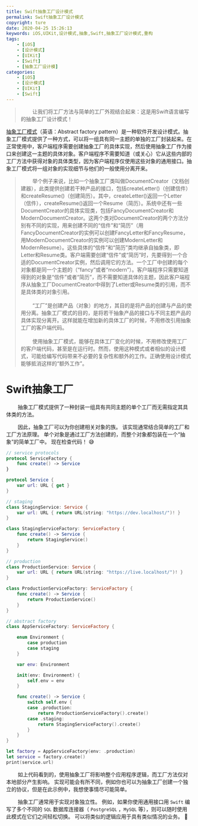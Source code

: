 ```yaml
---
title: Swift抽象工厂设计模式
permalink: Swift抽象工厂设计模式
copyright: ture
date: 2020-04-25 15:26:13
keywords: iOS,UIKit,设计模式,抽象,Swift,抽象工厂设计模式,重构
tags:
    - [iOS]
    - [设计模式]
    - [UIKit]
    - [Swift]
    - [抽象工厂设计模]
categories:
    - [iOS]
    - [设计模式]
    - [UIKit]
    - [Swift]
---
```


>&nbsp;&nbsp;&nbsp;&nbsp;&nbsp;&nbsp;&nbsp;&nbsp;让我们将工厂方法与简单的工厂外观结合起来：这是用Swift语言编写的抽象工厂设计模式！

[抽象工厂模式](https://zh.wikipedia.org/wiki/%E6%8A%BD%E8%B1%A1%E5%B7%A5%E5%8E%82 "抽象工厂模式")（英语：Abstract factory pattern）是一种软件开发设计模式。抽象工厂模式提供了一种方式，可以将一组具有同一主题的单独的工厂封装起来。在正常使用中，客户端程序需要创建抽象工厂的具体实现，然后使用抽象工厂作为接口来创建这一主题的具体对象。客户端程序不需要知道（或关心）它从这些内部的工厂方法中获得对象的具体类型，因为客户端程序仅使用这些对象的通用接口。抽象工厂模式将一组对象的实现细节与他们的一般使用分离开来。


<!-- more -->

>&nbsp;&nbsp;&nbsp;&nbsp;&nbsp;&nbsp;&nbsp;&nbsp;举个例子来说，比如一个抽象工厂类叫做DocumentCreator（文档创建器），此类提供创建若干种产品的接口，包括createLetter()（创建信件）和createResume()（创建简历）。其中，createLetter()返回一个Letter（信件），createResume()返回一个Resume（简历）。系统中还有一些DocumentCreator的具体实现类，包括FancyDocumentCreator和ModernDocumentCreator。这两个类对DocumentCreator的两个方法分别有不同的实现，用来创建不同的“信件”和“简历”（用FancyDocumentCreator的实例可以创建FancyLetter和FancyResume，用ModernDocumentCreator的实例可以创建ModernLetter和ModernResume）。这些具体的“信件”和“简历”类均继承自抽象类，即Letter和Resume类。客户端需要创建“信件”或“简历”时，先要得到一个合适的DocumentCreator实例，然后调用它的方法。一个工厂中创建的每个对象都是同一个主题的（“fancy”或者“modern”）。客户端程序只需要知道得到的对象是“信件”或者“简历”，而不需要知道具体的主题，因此客户端程序从抽象工厂DocumentCreator中得到了Letter或Resume类的引用，而不是具体类的对象引用。\
\
&nbsp;&nbsp;&nbsp;&nbsp;&nbsp;&nbsp;&nbsp;&nbsp;“工厂”是创建产品（对象）的地方，其目的是将产品的创建与产品的使用分离。抽象工厂模式的目的，是将若干抽象产品的接口与不同主题产品的具体实现分离开。这样就能在增加新的具体工厂的时候，不用修改引用抽象工厂的客户端代码。\
\
&nbsp;&nbsp;&nbsp;&nbsp;&nbsp;&nbsp;&nbsp;&nbsp;使用抽象工厂模式，能够在具体工厂变化的时候，不用修改使用工厂的客户端代码，甚至是在运行时。然而，使用这种模式或者相似的设计模式，可能给编写代码带来不必要的复杂性和额外的工作。正确使用设计模式能够抵消这样的“额外工作”。

# **Swift抽象工厂**

&nbsp;&nbsp;&nbsp;&nbsp;&nbsp;&nbsp;&nbsp;&nbsp;抽象工厂模式提供了一种封装一组具有共同主题的单个工厂而无需指定其具体类的方法。

&nbsp;&nbsp;&nbsp;&nbsp;&nbsp;&nbsp;&nbsp;&nbsp;因此，抽象工厂可以为你创建相关对象的族。 该实现通常结合简单的工厂和工厂方法原理。 单个对象是通过工厂方法创建的，而整个对象都包装在一个“抽象”的简单工厂中。 现在检查代码！ 😅

``` Swift
// service protocols
protocol ServiceFactory {
    func create() -> Service
}

protocol Service {
    var url: URL { get }
}

// staging
class StagingService: Service {
    var url: URL { return URL(string: "https://dev.localhost/")! }
}

class StagingServiceFactory: ServiceFactory {
    func create() -> Service {
        return StagingService()
    }
}

// production
class ProductionService: Service {
    var url: URL { return URL(string: "https://live.localhost/")! }
}

class ProductionServiceFactory: ServiceFactory {
    func create() -> Service {
        return ProductionService()
    }
}

// abstract factory
class AppServiceFactory: ServiceFactory {

    enum Environment {
        case production
        case staging
    }

    var env: Environment

    init(env: Environment) {
        self.env = env
    }

    func create() -> Service {
        switch self.env {
        case .production:
            return ProductionServiceFactory().create()
        case .staging:
            return StagingServiceFactory().create()
        }
    }
}

let factory = AppServiceFactory(env: .production)
let service = factory.create()
print(service.url)

```

&nbsp;&nbsp;&nbsp;&nbsp;&nbsp;&nbsp;&nbsp;&nbsp;如上代码看到的，使用抽象工厂将影响整个应用程序逻辑，而工厂方法仅对本地部分产生影响。 实现可能会有所不同，例如你也可以为抽象工厂创建一个独立的协议，但是在此示例中，我想使事情尽可能简单。

&nbsp;&nbsp;&nbsp;&nbsp;&nbsp;&nbsp;&nbsp;&nbsp;抽象工厂通常用于实现对象独立性。 例如，如果你使用通用接口用 ```Swift``` 编写了多个不同的 ```SQL``` 数据库连接器（ ```PostgreSQL``` ，```MySQL``` 等），则可以随时使用此模式在它们之间轻松切换。 可以将类似的逻辑应用于具有类似情况的业务。 🤔